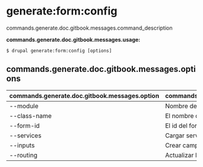 # generate:form:config
commands.generate.doc.gitbook.messages.command_description

**commands.generate.doc.gitbook.messages.usage:**
```
$ drupal generate:form:config [options] 
```

## commands.generate.doc.gitbook.messages.options
commands.generate.doc.gitbook.messages.option | commands.generate.doc.gitbook.messages.details
-------|-------------
--module | Nombre del módulo.
--class-name | El nombre de la clase del formulario
--form-id | El id del formulario
--services | Cargar servicios desde el contenedor.
--inputs | Crear campos de entrada en un formulario.
--routing | Actualizar la ruta
